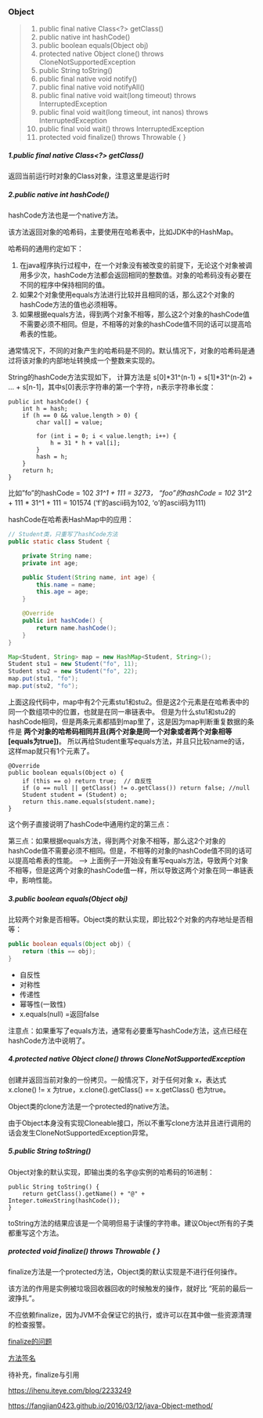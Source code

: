 ###  Object

>1. public final native Class<?> getClass()
>2. public native int hashCode()
>3. public boolean equals(Object obj)
>4. protected native Object clone() throws CloneNotSupportedException
>5. public String toString()
>6. public final native void notify()
>7. public final native void notifyAll()
>8. public final native void wait(long timeout) throws InterruptedException
>9. public final void wait(long timeout, int nanos) throws InterruptedException
>10. public final void wait() throws InterruptedException
>11. protected void finalize() throws Throwable { }



##### 1.public final native Class<?> getClass()

返回当前运行时对象的Class对象，注意这里是运行时

##### 2.public native int hashCode()

hashCode方法也是一个native方法。

该方法返回对象的哈希码，主要使用在哈希表中，比如JDK中的HashMap。

哈希码的通用约定如下：

1. 在java程序执行过程中，在一个对象没有被改变的前提下，无论这个对象被调用多少次，hashCode方法都会返回相同的整数值。对象的哈希码没有必要在不同的程序中保持相同的值。
2. 如果2个对象使用equals方法进行比较并且相同的话，那么这2个对象的hashCode方法的值也必须相等。
3. 如果根据equals方法，得到两个对象不相等，那么这2个对象的hashCode值不需要必须不相同。但是，不相等的对象的hashCode值不同的话可以提高哈希表的性能。

通常情况下，不同的对象产生的哈希码是不同的。默认情况下，对象的哈希码是通过将该对象的内部地址转换成一个整数来实现的。

String的hashCode方法实现如下， 计算方法是 s[0]*31^(n-1) + s[1]*31^(n-2) + … + s[n-1]，其中s[0]表示字符串的第一个字符，n表示字符串长度：

```
public int hashCode() {
    int h = hash;
    if (h == 0 && value.length > 0) {
        char val[] = value;

        for (int i = 0; i < value.length; i++) {
            h = 31 * h + val[i];
        }
        hash = h;
    }
    return h;
}
```

比如”fo”的hashCode = 102 *31^1 + 111 = 3273， “foo”的hashCode = 102* 31^2 + 111 * 31^1 + 111 = 101574 (‘f’的ascii码为102, ‘o’的ascii码为111)

hashCode在哈希表HashMap中的应用：

```java
// Student类，只重写了hashCode方法
public static class Student {

    private String name;
    private int age;

    public Student(String name, int age) {
        this.name = name;
        this.age = age;
    }

    @Override
    public int hashCode() {
        return name.hashCode();
    }
}

Map<Student, String> map = new HashMap<Student, String>();
Student stu1 = new Student("fo", 11);
Student stu2 = new Student("fo", 22);
map.put(stu1, "fo");
map.put(stu2, "fo");
```

上面这段代码中，map中有2个元素stu1和stu2。但是这2个元素是在哈希表中的同一个数组项中的位置，也就是在同一串链表中。 但是为什么stu1和stu2的hashCode相同，但是两条元素都插到map里了，这是因为map判断重复数据的条件是 **两个对象的哈希码相同并且(两个对象是同一个对象或者两个对象相等[equals为true])**。 所以再给Student重写equals方法，并且只比较name的话，这样map就只有1个元素了。

```
@Override
public boolean equals(Object o) {
    if (this == o) return true;  // 自反性
    if (o == null || getClass() != o.getClass()) return false; //null
    Student student = (Student) o;
    return this.name.equals(student.name);
}
```

这个例子直接说明了hashCode中通用约定的第三点：

第三点：如果根据equals方法，得到两个对象不相等，那么这2个对象的hashCode值不需要必须不相同。但是，不相等的对象的hashCode值不同的话可以提高哈希表的性能。 –> 上面例子一开始没有重写equals方法，导致两个对象不相等，但是这两个对象的hashCode值一样，所以导致这两个对象在同一串链表中，影响性能。



##### 3.public boolean equals(Object obj)

比较两个对象是否相等。Object类的默认实现，即比较2个对象的内存地址是否相等：

```java
public boolean equals(Object obj) {
    return (this == obj);
}
```

- 自反性
- 对称性
- 传递性
- 幂等性(一致性)
- x.equals(null) =返回false

注意点：如果重写了equals方法，通常有必要重写hashCode方法，这点已经在hashCode方法中说明了。



#####  4.protected native Object clone() throws CloneNotSupportedException
创建并返回当前对象的一份拷贝。一般情况下，对于任何对象 x，表达式 x.clone() != x 为true，x.clone().getClass() == x.getClass() 也为true。

Object类的clone方法是一个protected的native方法。

由于Object本身没有实现Cloneable接口，所以不重写clone方法并且进行调用的话会发生CloneNotSupportedException异常。



##### 5.public String toString()

Object对象的默认实现，即输出类的名字@实例的哈希码的16进制：

```
public String toString() {
    return getClass().getName() + "@" + Integer.toHexString(hashCode());
}
```

toString方法的结果应该是一个简明但易于读懂的字符串。建议Object所有的子类都重写这个方法。





##### protected void finalize() throws Throwable { }

finalize方法是一个protected方法，Object类的默认实现是不进行任何操作。

该方法的作用是实例被垃圾回收器回收的时候触发的操作，就好比 “死前的最后一波挣扎”。

不应依赖finalize，因为JVM不会保证它的执行，或许可以在其中做一些资源清理的检查报警。

[finalize的问题](https://www.cnblogs.com/Smina/p/7189427.html)

[方法签名](https://juejin.im/post/5a389954f265da432d28379e)

待补充，finalize与引用











https://ihenu.iteye.com/blog/2233249

https://fangjian0423.github.io/2016/03/12/java-Object-method/